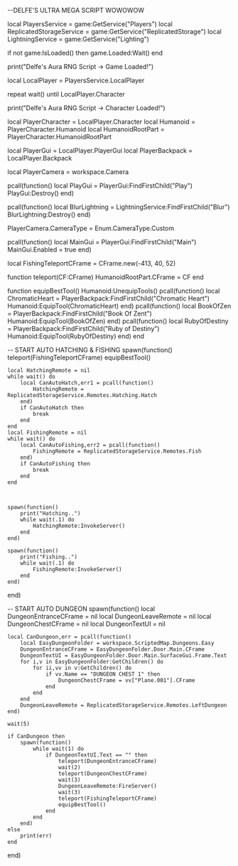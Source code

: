--DELFE'S ULTRA MEGA SCRIPT WOWOWOW

local PlayersService = game:GetService("Players")
local ReplicatedStorageService = game:GetService("ReplicatedStorage")
local LightningService = game:GetService("Lighting")

if not game:IsLoaded() then
	game.Loaded:Wait()
end

print("Delfe's Aura RNG Script -> Game Loaded!")

local LocalPlayer = PlayersService.LocalPlayer

repeat wait() until LocalPlayer.Character

print("Delfe's Aura RNG Script -> Character Loaded!")

local PlayerCharacter = LocalPlayer.Character
local Humanoid = PlayerCharacter.Humanoid
local HumanoidRootPart = PlayerCharacter.HumanoidRootPart

local PlayerGui = LocalPlayer.PlayerGui
local PlayerBackpack = LocalPlayer.Backpack

local PlayerCamera = workspace.Camera

pcall(function()
	local PlayGui = PlayerGui:FindFirstChild("Play")
	PlayGui:Destroy()
end)

pcall(function()
	local BlurLightning = LightningService:FindFirstChild("Blur")
	BlurLightning:Destroy()
end)

PlayerCamera.CameraType = Enum.CameraType.Custom

pcall(function()
	local MainGui = PlayerGui:FindFirstChild("Main")
	MainGui.Enabled = true
end)

local FishingTeleportCFrame = CFrame.new(-413, 40, 52)

function teleport(CF:CFrame)
	HumanoidRootPart.CFrame = CF
end

function equipBestTool()
	Humanoid:UnequipTools()
	pcall(function()
		local ChromaticHeart = PlayerBackpack:FindFirstChild("Chromatic Heart")
		Humanoid:EquipTool(ChromaticHeart)
	end)
	pcall(function()
		local BookOfZen = PlayerBackpack:FindFirstChild("Book Of Zent")
		Humanoid:EquipTool(BookOfZen)
	end)
	pcall(function()
		local RubyOfDestiny = PlayerBackpack:FindFirstChild("Ruby of Destiny")
		Humanoid:EquipTool(RubyOfDestiny)
	end)
end

-- START AUTO HATCHING & FISHING
spawn(function()
	teleport(FishingTeleportCFrame)
	equipBestTool()
	
	local HatchingRemote = nil
	while wait() do
		local CanAutoHatch,err1 = pcall(function()
			HatchingRemote = ReplicatedStorageService.Remotes.Hatching.Hatch
		end)
		if CanAutoHatch then
			break
		end
	end
	local FishingRemote = nil
	while wait() do
		local CanAutoFishing,err2 = pcall(function()
			FishingRemote = ReplicatedStorageService.Remotes.Fish
		end)
		if CanAutoFishing then
			break
		end
	end
	
	
	
	spawn(function()
		print("Hatching..")
		while wait(.1) do
			HatchingRemote:InvokeServer()
		end
	end)

	spawn(function()
		print("Fishing..")
		while wait(.1) do
			FishingRemote:InvokeServer()
		end
	end)
	
end)

-- START AUTO DUNGEON
spawn(function()
	local DungeonEntranceCFrame = nil
	local DungeonLeaveRemote = nil
	local DungeonChestCFrame = nil
	local DungeonTextUI = nil
	
	local CanDungeon,err = pcall(function()
		local EasyDungeonFolder = workspace.ScriptedMap.Dungeons.Easy
		DungeonEntranceCFrame = EasyDungeonFolder.Door.Main.CFrame
		DungeonTextUI = EasyDungeonFolder.Door.Main.SurfaceGui.Frame.Text
		for i,v in EasyDungeonFolder:GetChildren() do
			for ii,vv in v:GetChildren() do
				if vv.Name == "DUNGEON CHEST 1" then
					DungeonChestCFrame = vv["Plane.001"].CFrame
				end
			end
		end
		DungeonLeaveRemote = ReplicatedStorageService.Remotes.LeftDungeon
	end)
	
	wait(5)
	
	if CanDungeon then
		spawn(function()
			while wait(1) do
				if DungeonTextUI.Text == "" then
					teleport(DungeonEntranceCFrame)
					wait(2)
					teleport(DungeonChestCFrame)
					wait(3)
					DungeonLeaveRemote:FireServer()
					wait(3)
					teleport(FishingTeleportCFrame)
					equipBestTool()
				end
			end
		end)
	else
		print(err)
	end
end)







